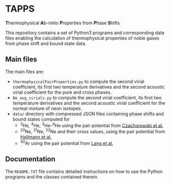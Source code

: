 # TAPPS
**T**hermophysical **A**b-initio **P**roperties from **P**hase **S**hifts

This repository contains a set of Python3 programs and corresponding data files enabling the calculation of thermophysical properties of noble gases from phase shift and bound state data.

## Main files

The main files are:

* ``thermophysicalPairProperties.py`` to compute the second virial coefficient, its first two temperature derivatives and the second acoustic virial coefficient for the pure and cross phases.
* ``Ne_avg_virials.py`` to compute the second virial coefficient, its first two temperature derivatives and the second acoustic virial coefficient for the normal mixture of neon isotopes.
* ``data/`` directory with compressed JSON files containing phase shifts and bound states computed for
  - <sup>3</sup>He, <sup>4</sup>He, <sup>3</sup>He–<sup>4</sup>He using the pair potential from [Czachorowski et al.](https://doi.org/10.1103/PhysRevA.102.042810)
  - <sup>20</sup>Ne, <sup>21</sup>Ne, <sup>22</sup>Ne and their cross values, using the pair potential from [Hellmann et al.](https://doi.org/10.1063/5.0047999)
  - <sup>40</sup>Ar using the pair potential from [Lang et al.](https://doi.org/10.1103/PhysRevA.109.052803)

## Documentation

The ``README.TXT`` file contains detailed instructions on how to use the Python programs and the classes contained therein.
